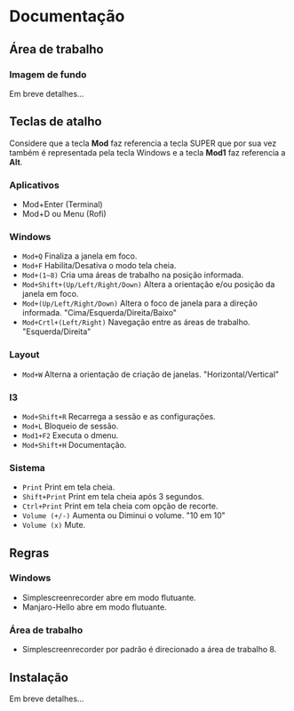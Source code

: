 # Documentação

## Área de trabalho
### Imagem de fundo
Em breve detalhes...

## Teclas de atalho
Considere que a tecla **Mod** faz referencia a tecla SUPER que por sua vez também é representada pela tecla Windows e a tecla **Mod1** faz referencia a **Alt**.

### Aplicativos
- Mod+Enter (Terminal)
- Mod+D ou Menu (Rofi)

### Windows
- `Mod+Q` Finaliza a janela em foco.
- `Mod+F` Habilita/Desativa o modo tela cheia.
- `Mod+(1~8)` Cria uma áreas de trabalho na posição informada.
- `Mod+Shift+(Up/Left/Right/Down)` Altera a orientação e/ou posição da janela em foco.
- `Mod+(Up/Left/Right/Down)` Altera o foco de janela para a direção informada. "Cima/Esquerda/Direita/Baixo"
- `Mod+Crtl+(Left/Right)` Navegação entre as áreas de trabalho. "Esquerda/Direita"

### Layout
- `Mod+W` Alterna a orientação de criação de janelas. "Horizontal/Vertical"

### I3
- `Mod+Shift+R` Recarrega a sessão e as configurações.
- `Mod+L` Bloqueio de sessão.
- `Mod1+F2` Executa o dmenu.
- `Mod+Shift+H` Documentação.

### Sistema
- `Print` Print em tela cheia.
- `Shift+Print` Print em tela cheia após 3 segundos.
- `Ctrl+Print` Print em tela cheia com opção de recorte.
- `Volume (+/-)` Aumenta ou Diminui o volume. "10 em 10"
- `Volume (x)` Mute.

## Regras
### Windows
- Simplescreenrecorder abre em modo flutuante.
- Manjaro-Hello abre em modo flutuante.

### Área de trabalho
- Simplescreenrecorder por padrão é direcionado a área de trabalho 8.

## Instalação
Em breve detalhes...
